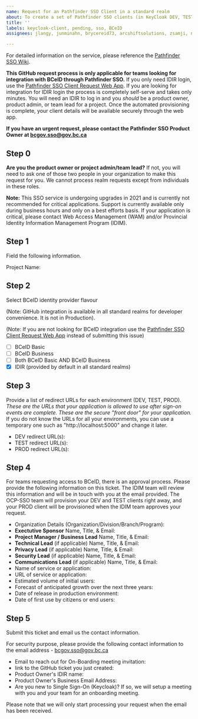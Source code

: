 ```yaml
---
name: Request for an Pathfinder SSO Client in a standard realm
about: To create a set of Pathfinder SSO clients (in KeyCloak DEV, TEST, PROD).
title: ''
labels: keycloak-client, pending, sso, BCeID
assignees: jlangy, junminahn, brycereid73, arcshiftsolutions, zsamji, nvunnamm

---
```


For detailed information on the service, please reference the [Pathfinder SSO Wiki](https://github.com/bcgov/ocp-sso/wiki).

**This GitHub request process is only applicable for teams looking for integration with BCeID through Pathfinder SSO.** If you only need IDIR login, use the [Pathfinder SSO Client Request Web App](https://bcgov.github.io/sso-requests/). If you are looking for integration for IDIR login the process is completely self-serve and takes only minutes. You will need an IDIR to log in and you _should_ be a product owner, product admin, or team lead for a project. Once the automated provisioning is complete, your client details will be available securely through the web app. 

**If you have an urgent request, please contact the Pathfinder SSO Product Owner at bcgov.sso@gov.bc.ca**

## Step 0
**Are you the product owner or project admin/team lead?**
If not, you will need to ask one of those two people in your organization to make this request for you. 
We cannot process realm requests except from individuals in these roles.

**Note:** This SSO service is undergoing upgrades in 2021 and is currently not recommended for critical applications. Support is currently available only during business hours and only on a best efforts basis. If your application is critical, please contact Web Access Management (WAM) and/or Provincial Identity Information Management Program (IDIM).

## Step 1
Field the following information.

Project Name: 

## Step 2
Select BCeID identity provider flavour

(Note: GitHub integration is available in all standard realms for developer convenience. It is not in Production).

(Note: If you are not looking for BCeID integration use the [Pathfinder SSO Client Request Web App](https://bcgov.github.io/sso-requests/) instead of submitting this issue)
  - [ ] BCeID Basic
  - [ ] BCeID Business
  - [ ] Both BCeID Basic AND BCeID Business
  - [X] IDIR (provided by default in all standard realms)

## Step 3
Provide a list of redirect URLs for each environment (DEV, TEST, PROD). *These are the URLs that your application is allowed to use after sign-on events are complete. These are the secure "front door" for your application.* If you do not know the URLs for all your environments, you can use a temporary one such as "http://localhost:5000" and change it later.
  - DEV redirect URL(s): 
  - TEST redirect URL(s): 
  - PROD redirect URL(s):

## Step 4
For teams requesting access to BCeID, there is an approval process. Please provide the following information on this ticket. The IDIM team will review this information and will be in touch with you at the email provided.
The OCP-SSO team will provision your DEV and TEST clients right away, and your PROD client will be provisioned when the IDIM team approves your request.

* Organization Details (Organization/Division/Branch/Program): 
* **Exectutive Sponsor** Name, Title, & Email: 
* **Project Manager / Business Lead** Name, Title, & Email: 
* **Technical Lead** (if applicable) Name, Title, & Email: 
* **Privacy Lead** (if applicable) Name, Title, & Email: 
* **Security Lead** (if applicable) Name, Title, & Email: 
* **Communications Lead** (if applicable) Name, Title, & Email: 
* Name of service or application:
* URL of service or application:
* Estimated volume of initial users:
* Forecast of anticipated growth over the next three years:
* Date of release in production environment:
* Date of first use by citizens or end users:

## Step 5
Submit this ticket and email us the contact information.

For security purpose, please provide the following contact information to the email address - bcgov.sso@gov.bc.ca

* Email to reach out for On-Boarding meeting invitation:
* link to the GitHub ticket you just created: 
* Product Owner's IDIR name: 
* Product Owner's Business Email Address: 
* Are you new to Single Sign-On (Keycloak)? If so, we will setup a meeting with you and your team for an onboarding meeting. 

Please note that we will only start processing your request when the email has been received.
